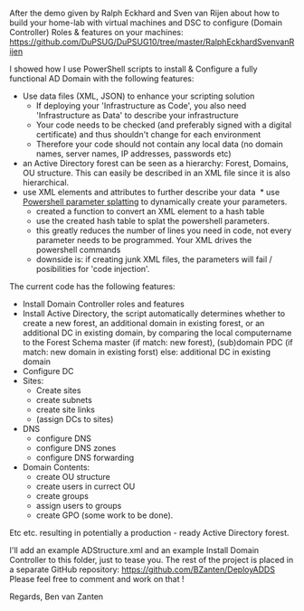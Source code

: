 
After the demo given by Ralph Eckhard and Sven van Rijen  about how to build your home-lab with virtual machines and  DSC to configure (Domain Controller) Roles & features on your machines: 
https://github.com/DuPSUG/DuPSUG10/tree/master/RalphEckhardSvenvanRijen

I showed how I use PowerShell scripts to install & Configure a fully functional AD Domain with the following features:

* Use data files (XML, JSON) to enhance your scripting solution
  * If deploying your 'Infrastructure as Code', you also need 'Infrastructure as Data' to describe your infrastructure
  * Your code needs to be checked (and preferably signed with a digital certificate) and thus shouldn't change for each environment
  * Therefore your code should not contain any local data (no domain names, server names, IP addresses, passwords etc)
* an Active Directory forest can be seen as a hierarchy:  Forest, Domains, OU structure. This can easily be described in an XML file since it is also hierarchical.
* use XML elements and attributes to further describe your data
  * use [Powershell parameter splatting](https://blogs.technet.microsoft.com/heyscriptingguy/2010/10/18/use-splatting-to-simplify-your-powershell-scripts) to dynamically create your parameters.
  * created a function to convert an XML element to a hash table
  * use the created hash table to splat the powershell parameters.
  * this greatly reduces the number of lines you need in code, not every parameter needs to be programmed. Your XML drives the powershell commands
  * downside is: if creating junk XML files, the parameters will fail / posibilities for 'code injection'.

The current code has the following features:
* Install Domain Controller roles and features
* Install Active Directory, the script automatically determines whether to create a new forest, an additional domain in existing forest, or an additional DC in existing domain, by comparing the local computername to the Forest Schema master (if match: new forest), (sub)domain PDC (if match: new domain in existing forst) else: additional DC in existing domain
* Configure DC
* Sites:
  * Create sites
  * create subnets
  * create site links
  * (assign DCs to sites)
* DNS
  * configure DNS
  * configure DNS zones
  * configure DNS forwarding
* Domain Contents:
  * create OU structure
  * create users in currect OU
  * create groups
  * assign users to groups
  * create GPO (some work to be done).

Etc etc. resulting in potentially a production - ready Active Directory forest.

I'll add an example ADStructure.xml   and an example Install Domain Controller to this folder, just to tease you. The rest of the project is placed in a separate GitHub repository: https://github.com/BZanten/DeployADDS
Please feel free to comment and work on that !

Regards, 
Ben van Zanten
